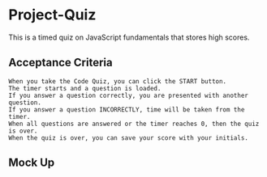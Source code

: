 # Project-Quiz

This is a timed quiz on JavaScript fundamentals that stores high scores.

## Acceptance Criteria
    When you take the Code Quiz, you can click the START button.
    The timer starts and a question is loaded.
    If you answer a question correctly, you are presented with another question.
    If you answer a question INCORRECTLY, time will be taken from the timer.
    When all questions are answered or the timer reaches 0, then the quiz is over.
    When the quiz is over, you can save your score with your initials.
## Mock Up
